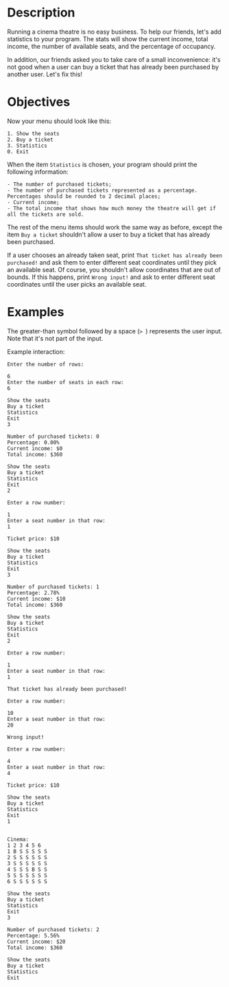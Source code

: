 # Description

Running a cinema theatre is no easy business. To help our friends, let's add statistics to your program. The stats will show the current income, total income, the number of available seats, and the percentage of occupancy.

In addition, our friends asked you to take care of a small inconvenience: it's not good when a user can buy a ticket that has already been purchased by another user. Let's fix this!

# Objectives

Now your menu should look like this:

```
1. Show the seats
2. Buy a ticket
3. Statistics
0. Exit
```
When the item `Statistics` is chosen, your program should print the following information:

```
- The number of purchased tickets;
- The number of purchased tickets represented as a percentage. Percentages should be rounded to 2 decimal places;
- Current income;
- The total income that shows how much money the theatre will get if all the tickets are sold.
```

The rest of the menu items should work the same way as before, except the item `Buy a ticket` shouldn't allow a user to buy a ticket that has already been purchased.

If a user chooses an already taken seat, print `That ticket has already been purchased!` and ask them to enter different seat coordinates until they pick an available seat. Of course, you shouldn't allow coordinates that are out of bounds. If this happens, print `Wrong input!` and ask to enter different seat coordinates until the user picks an available seat.

# Examples

The greater-than symbol followed by a space (`> `) represents the user input. Note that it's not part of the input.

Example interaction:
```
Enter the number of rows:

6
Enter the number of seats in each row:
6

Show the seats
Buy a ticket
Statistics
Exit
3

Number of purchased tickets: 0
Percentage: 0.00%
Current income: $0
Total income: $360

Show the seats
Buy a ticket
Statistics
Exit
2

Enter a row number:

1
Enter a seat number in that row:
1

Ticket price: $10

Show the seats
Buy a ticket
Statistics
Exit
3

Number of purchased tickets: 1
Percentage: 2.78%
Current income: $10
Total income: $360

Show the seats
Buy a ticket
Statistics
Exit
2

Enter a row number:

1
Enter a seat number in that row:
1

That ticket has already been purchased!

Enter a row number:

10
Enter a seat number in that row:
20

Wrong input!

Enter a row number:

4
Enter a seat number in that row:
4

Ticket price: $10

Show the seats
Buy a ticket
Statistics
Exit
1


Cinema:
1 2 3 4 5 6
1 B S S S S S
2 S S S S S S
3 S S S S S S
4 S S S B S S
5 S S S S S S
6 S S S S S S

Show the seats
Buy a ticket
Statistics
Exit
3

Number of purchased tickets: 2
Percentage: 5.56%
Current income: $20
Total income: $360

Show the seats
Buy a ticket
Statistics
Exit
```
